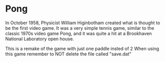 # Pong
In October 1958, Physicist William Higinbotham created what is thought to be the first video game. It was a very simple tennis game, similar to the classic 1970s video game Pong, and it was quite a hit at a Brookhaven National Laboratory open house.

This is a remake of the game with just one paddle insted of 2
When using this game remember to NOT delete the file called "save.dat"

